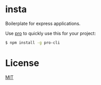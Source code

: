 # insta

Boilerplate for express applications.

Use [pro](https://www.npmjs.com/package/pro-cli) to quickly use this for your project:

```bash
$ npm install -g pro-cli
```

# License

[MIT](LICENSE)
